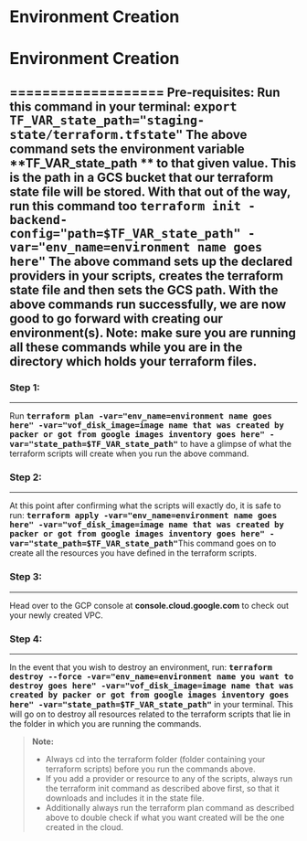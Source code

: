 # Environment Creation

# Environment Creation
===================
**Pre-requisites:**
Run this command in your terminal: 
<kbd>**export TF_VAR_state_path="staging-state/terraform.tfstate"**</kbd>
The above command sets the environment variable **TF_VAR_state_path ** to that given value. This is the path in a GCS bucket that our terraform state file will be stored.
With that out of the way, run this command too
<kbd>**terraform init -backend-config="path=$TF_VAR_state_path" -var="env_name=environment name goes here"**</kbd>
The above command sets up the declared providers in your scripts, creates the terraform state file and then sets the GCS path.
With the above commands run successfully, we are now good to go forward with creating our environment(s).
Note: make sure you are running all these commands while you are in the directory which holds your terraform files. 
----------
### Step 1:
-------------
Run <kbd>**terraform plan -var="env_name=environment name goes here" -var="vof_disk_image=image name that was created by packer or got from google images inventory goes here" -var="state_path=$TF_VAR_state_path"**</kbd> to have a glimpse of what the terraform scripts will create when you run the above command.
### Step 2:
-------------
At this point after confirming what the scripts will exactly do, it is safe to run: <kbd>**terraform apply -var="env_name=environment name goes here" -var="vof_disk_image=image name that was created by packer or got from google images inventory goes here" -var="state_path=$TF_VAR_state_path"**</kbd>This command goes on to create all the resources you have defined in the terraform scripts.
### Step 3:
-------------
Head over to the GCP console at **console.cloud.google.com** to check out your newly created VPC.
### Step 4:
-------------
In the event that you wish to destroy an environment, run: <kbd>**terraform destroy --force -var="env_name=environment name you want to destroy goes here" -var="vof_disk_image=image name that was created by packer or got from google images inventory goes here" -var="state_path=$TF_VAR_state_path"**</kbd> in your terminal. This will go on to destroy all resources related to the terraform scripts that lie in the folder in which you are running the commands.
> **Note:**
> - Always cd into the terraform folder (folder containing your terraform scripts) before you run the commands above.
> - If you add a provider or resource to any of the scripts, always run the terraform init command as described above first, so that it downloads and includes it in the state file.
> - Additionally always run the terraform plan command as described above to double check if what you want created will be the one created in the cloud.
